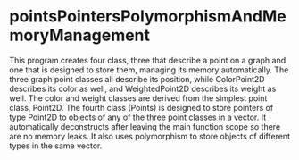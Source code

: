# pointsPointersPolymorphismAndMemoryManagement
This program creates four class, three that describe a point on a graph and one that is designed to store them, managing its memory automatically. The three graph point classes all describe its position, while ColorPoint2D describes its color as well, and WeightedPoint2D describes its weight as well. The color and weight classes are derived from the simplest point class, Point2D. The fourth class (Points) is designed to store pointers of type Point2D to objects of any of the three point classes in a vector. It automatically deconstructs after leaving the main function scope so there are no memory leaks. It also uses polymorphism to store objects of different types in the same vector.
